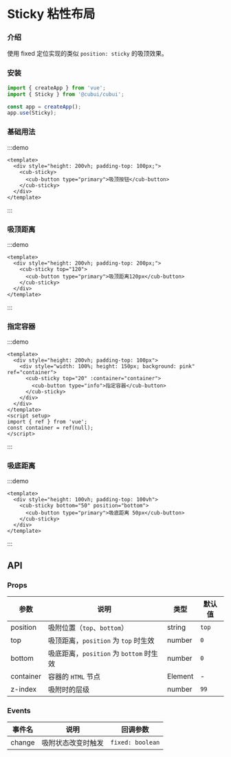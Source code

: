 # Sticky 粘性布局

### 介绍

使用 fixed 定位实现的类似 `position: sticky` 的吸顶效果。

### 安装

```js
import { createApp } from 'vue';
import { Sticky } from '@cubui/cubui';

const app = createApp();
app.use(Sticky);
```

### 基础用法

:::demo

```vue
<template>
  <div style="height: 200vh; padding-top: 100px;">
    <cub-sticky>
      <cub-button type="primary">吸顶按钮</cub-button>
    </cub-sticky>
  </div>
</template>
```

:::

### 吸顶距离

:::demo

```vue
<template>
  <div style="height: 200vh; padding-top: 200px;">
    <cub-sticky top="120">
      <cub-button type="primary">吸顶距离120px</cub-button>
    </cub-sticky>
  </div>
</template>
```

:::

### 指定容器

:::demo

```vue
<template>
  <div style="height: 200vh; padding-top: 100px">
    <div style="width: 100%; height: 150px; background: pink" ref="container">
      <cub-sticky top="20" :container="container">
        <cub-button type="info">指定容器</cub-button>
      </cub-sticky>
    </div>
  </div>
</template>
<script setup>
import { ref } from 'vue';
const container = ref(null);
</script>
```

:::

### 吸底距离

:::demo

```vue
<template>
  <div style="height: 100vh; padding-top: 100vh">
    <cub-sticky bottom="50" position="bottom">
      <cub-button type="primary">吸底距离 50px</cub-button>
    </cub-sticky>
  </div>
</template>
```

:::

## API

### Props

| 参数      | 说明                                    | 类型    | 默认值 |
| --------- | --------------------------------------- | ------- | ------ |
| position  | 吸附位置（`top`、`bottom`）             | string  | `top`  |
| top       | 吸顶距离，`position` 为 `top` 时生效    | number  | `0`    |
| bottom    | 吸底距离，`position` 为 `bottom` 时生效 | number  | `0`    |
| container | 容器的 `HTML` 节点                      | Element | -      |
| z-index   | 吸附时的层级                            | number  | `99`   |

### Events

| 事件名 | 说明               | 回调参数         |
| ------ | ------------------ | ---------------- |
| change | 吸附状态改变时触发 | `fixed: boolean` |
